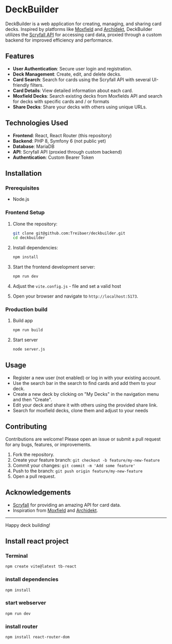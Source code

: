 # DeckBuilder

DeckBuilder is a web application for creating, managing, and sharing card decks. Inspired by platforms like [Moxfield](https://moxfield.com) and [Archidekt](https://archidekt.com), DeckBuilder utilizes the [Scryfall API](https://scryfall.com/docs/api) for accessing card data, proxied through a custom backend for improved efficiency and performance.

## Features

- **User Authentication**: Secure user login and registration.
- **Deck Management**: Create, edit, and delete decks.
- **Card Search**: Search for cards using the Scryfall API with several UI-friendly filters.
- **Card Details**: View detailed information about each card.
- **Moxfield Decks**: Search existing decks from Moxfields API and search for decks with specific cards and / or formats
- **Share Decks**: Share your decks with others using unique URLs.

## Technologies Used

- **Frontend**: React, React Router (this repository)
- **Backend**: PHP 8, Symfony 6 (not public yet)
- **Database**: MariaDB
- **API**: Scryfall API (proxied through custom backend)
- **Authentication**: Custom Bearer Token

## Installation

### Prerequisites

- Node.js

### Frontend Setup

1. Clone the repository:
    ```bash
    git clone git@github.com:Treibaer/deckbuilder.git
    cd deckbuilder
    ```

2. Install dependencies:
    ```bash
    npm install
    ```

3. Start the frontend development server:
    ```bash
    npm run dev
    ```
4. Adjust the `vite.config.js` - file and set a valid host

5. Open your browser and navigate to `http://localhost:5173`.

### Production build
1. Build app
    ```bash
    npm run build
    ```

2. Start server
    ```bash
    node server.js
    ```


## Usage

- Register a new user (not enabled) or log in with your existing account.
- Use the search bar in the search to find cards and add them to your deck.
- Create a new deck by clicking on "My Decks" in the navigation menu and then "Create".
- Edit your deck and share it with others using the provided share link.
- Search for moxfield decks, clone them and adjust to your needs

## Contributing

Contributions are welcome! Please open an issue or submit a pull request for any bugs, features, or improvements.

1. Fork the repository.
2. Create your feature branch: `git checkout -b feature/my-new-feature`
3. Commit your changes: `git commit -m 'Add some feature'`
4. Push to the branch: `git push origin feature/my-new-feature`
5. Open a pull request.


## Acknowledgements

- [Scryfall](https://scryfall.com) for providing an amazing API for card data.
- Inspiration from [Moxfield](https://moxfield.com) and [Archidekt](https://archidekt.com).

---

Happy deck building!




## Install react project
### Terminal

`npm create vite@latest tb-react`

### install dependencies
`npm install`

### start webserver

`npm run dev`

### install router
`npm install react-router-dom`
